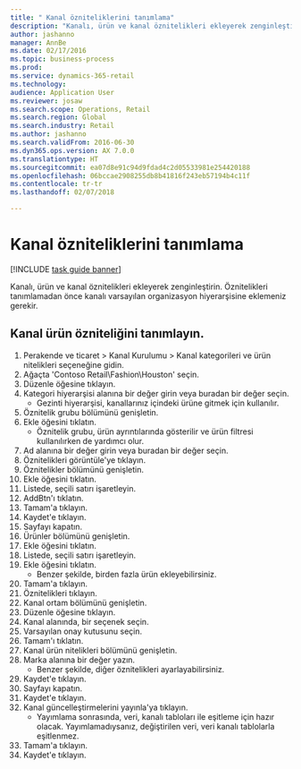 ```yaml
--- 
title: " Kanal özniteliklerini tanımlama"
description: "Kanalı, ürün ve kanal öznitelikleri ekleyerek zenginleştirin."
author: jashanno
manager: AnnBe
ms.date: 02/17/2016
ms.topic: business-process
ms.prod: 
ms.service: dynamics-365-retail
ms.technology: 
audience: Application User
ms.reviewer: josaw
ms.search.scope: Operations, Retail
ms.search.region: Global
ms.search.industry: Retail
ms.author: jashanno
ms.search.validFrom: 2016-06-30
ms.dyn365.ops.version: AX 7.0.0
ms.translationtype: HT
ms.sourcegitcommit: ea07d8e91c94d9fdad4c2d05533981e254420188
ms.openlocfilehash: 06bccae2908255db8b41816f243eb57194b4c11f
ms.contentlocale: tr-tr
ms.lasthandoff: 02/07/2018

---
```

# <a name="define-channel-attributes"></a> Kanal özniteliklerini tanımlama

[!INCLUDE [task guide banner](../includes/task-guide-banner.md)]

Kanalı, ürün ve kanal öznitelikleri ekleyerek zenginleştirin. Öznitelikleri tanımlamadan önce kanalı varsayılan organizasyon hiyerarşisine eklemeniz gerekir.


## <a name="define-channel-product-attribute"></a>Kanal ürün özniteliğini tanımlayın.
1. Perakende ve ticaret > Kanal Kurulumu > Kanal kategorileri ve ürün nitelikleri seçeneğine gidin.
2. Ağaçta 'Contoso Retail\Fashion\Houston' seçin.
3. Düzenle öğesine tıklayın.
4. Kategori hiyerarşisi alanına bir değer girin veya buradan bir değer seçin.
    * Gezinti hiyerarşisi, kanallarınız içindeki ürüne gitmek için kullanılır.  
5. Öznitelik grubu bölümünü genişletin.
6. Ekle öğesini tıklatın.
    * Öznitelik grubu, ürün ayrıntılarında gösterilir ve ürün filtresi kullanılırken de yardımcı olur.  
7. Ad alanına bir değer girin veya buradan bir değer seçin.
8. Öznitelikleri görüntüle'ye tıklayın.
9. Öznitelikler bölümünü genişletin.
10. Ekle öğesini tıklatın.
11. Listede, seçili satırı işaretleyin.
12. AddBtn'ı tıklatın.
13. Tamam'a tıklayın.
14. Kaydet'e tıklayın.
15. Sayfayı kapatın.
16. Ürünler bölümünü genişletin.
17. Ekle öğesini tıklatın.
18. Listede, seçili satırı işaretleyin.
19. Ekle öğesini tıklatın.
    * Benzer şekilde, birden fazla ürün ekleyebilirsiniz.  
20. Tamam'a tıklayın.
21. Öznitelikleri tıklayın.
22. Kanal ortam bölümünü genişletin.
23. Düzenle öğesine tıklayın.
24. Kanal alanında, bir seçenek seçin.
25. Varsayılan onay kutusunu seçin.
26. Tamam'ı tıklatın.
27. Kanal ürün nitelikleri bölümünü genişletin.
28. Marka alanına bir değer yazın.
    * Benzer şekilde, diğer öznitelikleri ayarlayabilirsiniz.  
29. Kaydet'e tıklayın.
30. Sayfayı kapatın.
31. Kaydet'e tıklayın.
32. Kanal güncelleştirmelerini yayınla'ya tıklayın.
    * Yayımlama sonrasında, veri, kanalı tabloları ile eşitleme için hazır olacak. Yayımlamadıysanız, değiştirilen veri, veri kanalı tablolarla eşitlenmez.  
33. Tamam'a tıklayın.
34. Kaydet'e tıklayın.



